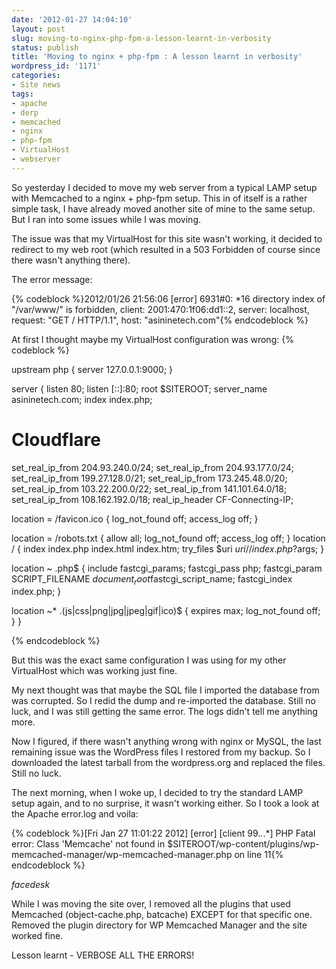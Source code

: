 ```yaml
---
date: '2012-01-27 14:04:10'
layout: post
slug: moving-to-nginx-php-fpm-a-lesson-learnt-in-verbosity
status: publish
title: 'Moving to nginx + php-fpm : A lesson learnt in verbosity'
wordpress_id: '1171'
categories:
- Site news
tags:
- apache
- derp
- memcached
- nginx
- php-fpm
- VirtualHost
- webserver
---
```


So yesterday I decided to move my web server from a typical LAMP setup with Memcached to a nginx + php-fpm setup. This in of itself is a rather simple task, I have already moved another site of mine to the same setup. But I ran into some issues while I was moving.

The issue was that my VirtualHost for this site wasn't working, it decided to redirect to my web root (which resulted in a 503 Forbidden of course since there wasn't anything there).



The error message:

{% codeblock %}2012/01/26 21:56:06 [error] 6931#0: *16 directory index of "/var/www/" is forbidden, client: 2001:470:1f06:dd1::2, server: localhost, request: "GET / HTTP/1.1", host: "asininetech.com"{% endcodeblock %}

At first I thought maybe my VirtualHost configuration was wrong:
{% codeblock %}

upstream php {
server 127.0.0.1:9000;
}

server {
listen 80;
listen [::]:80;
root $SITEROOT;
server_name asininetech.com;
index index.php;

# Cloudflare
set_real_ip_from 204.93.240.0/24;
set_real_ip_from 204.93.177.0/24;
set_real_ip_from 199.27.128.0/21;
set_real_ip_from 173.245.48.0/20;
set_real_ip_from 103.22.200.0/22;
set_real_ip_from 141.101.64.0/18;
set_real_ip_from 108.162.192.0/18;
real_ip_header CF-Connecting-IP;

location = /favicon.ico {
log_not_found off;
access_log off;
}

location = /robots.txt {
allow all;
log_not_found off;
access_log off;
}
location / {
index index.php index.html index.htm;
try_files $uri $uri/ /index.php?$args;
}

location ~ \.php$ {
include fastcgi_params;
fastcgi_pass php;
fastcgi_param SCRIPT_FILENAME $document_root$fastcgi_script_name;
fastcgi_index index.php;
}

location ~* \.(js|css|png|jpg|jpeg|gif|ico)$ {
expires max;
log_not_found off;
}
}

{% endcodeblock %}

But this was the exact same configuration I was using for my other VirtualHost which was working just fine.

My next thought was that maybe the SQL file I imported the database from was corrupted. So I redid the dump and re-imported the database. Still no luck, and I was still getting the same error. The logs didn't tell me anything more.

Now I figured, if there wasn't anything wrong with nginx or MySQL, the last remaining issue was the WordPress files I restored from my backup. So I downloaded the latest tarball from the wordpress.org and replaced the files. Still no luck.

The next morning, when I woke up, I decided to try the standard LAMP setup again, and to no surprise, it wasn't working either. So I took a look at the Apache error.log and voila:

{% codeblock %}[Fri Jan 27 11:01:22 2012] [error] [client 99.*.*.*] PHP Fatal error: Class 'Memcache' not found in $SITEROOT/wp-content/plugins/wp-memcached-manager/wp-memcached-manager.php on line 11{% endcodeblock %}

*facedesk*

While I was moving the site over, I removed all the plugins that used Memcached (object-cache.php, batcache) EXCEPT for that specific one. Removed the plugin directory for WP Memcached Manager and the site worked fine.

Lesson learnt - VERBOSE ALL THE ERRORS!
